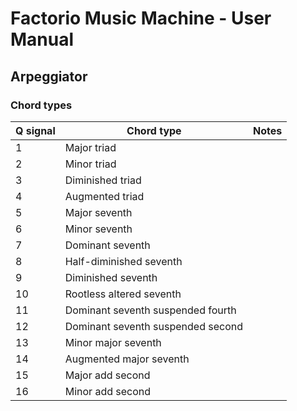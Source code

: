 # Factorio Music Machine - User Manual

## Arpeggiator

### Chord types

Q signal | Chord type | Notes 
-------- | ---------- | -----
1 | Major triad
2 | Minor triad
3 | Diminished triad
4 | Augmented triad
5 | Major seventh
6 | Minor seventh
7 | Dominant seventh
8 | Half-diminished seventh
9 | Diminished seventh
10| Rootless altered seventh
11| Dominant seventh suspended fourth
12| Dominant seventh suspended second
13| Minor major seventh
14| Augmented major seventh
15| Major add second
16| Minor add second

